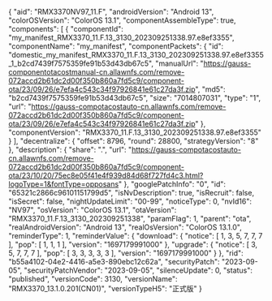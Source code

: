 {
    "aid": "RMX3370NV97_11.F",
    "androidVersion": "Android 13",
    "colorOSVersion": "ColorOS 13.1",
    "componentAssembleType": true,
    "components": [
        {
            "componentId": "my_manifest_RMX3370_11.F.13_3130_202309251338.97.e8ef3355",
            "componentName": "my_manifest",
            "componentPackets": {
                "id": "domestic_my_manifest_RMX3370_11.F.13_3130_202309251338.97.e8ef3355_1_b2cd7439f7575359fe91b53d43db67c5",
                "manualUrl": "https://gauss-componentotacostmanual-cn.allawnfs.com/remove-072accd2b61dc2d00f350b860a7fd5c9/component-ota/23/09/26/e7efa4c543c34f97926841e61c27da3f.zip",
                "md5": "b2cd7439f7575359fe91b53d43db67c5",
                "size": "7014807031",
                "type": "1",
                "url": "https://gauss-compotacostauto-cn.allawnfs.com/remove-072accd2b61dc2d00f350b860a7fd5c9/component-ota/23/09/26/e7efa4c543c34f97926841e61c27da3f.zip"
            },
            "componentVersion": "RMX3370_11.F.13_3130_202309251338.97.e8ef3355"
        }
    ],
    "decentralize": {
        "offset": 8796,
        "round": 28800,
        "strategyVersion": "8"
    },
    "description": {
        "share": ".",
        "url": "https://gauss-compotacostauto-cn.allawnfs.com/remove-072accd2b61dc2d00f350b860a7fd5c9/component-ota/23/10/20/75ec8e05f41e4f939d84d68f727fd4c3.html?logoType=1&fontType=opposans"
    },
    "googlePatchInfo": "0",
    "id": "65321c2866c96101151799d5",
    "isNvDescription": true,
    "isRecruit": false,
    "isSecret": false,
    "nightUpdateLimit": "00-99",
    "noticeType": 0,
    "nvId16": "NV97",
    "osVersion": "ColorOS 13.1",
    "otaVersion": "RMX3370_11.F.13_3130_202309251338",
    "paramFlag": 1,
    "parent": "ota",
    "realAndroidVersion": "Android 13",
    "realOsVersion": "ColorOS 13.1.0",
    "reminderType": 1,
    "reminderValue": {
        "download": {
            "notice": [
                1,
                3,
                5,
                7,
                7,
                7
            ],
            "pop": [
                1,
                1,
                1
            ],
            "version": "1697179991000"
        },
        "upgrade": {
            "notice": [
                3,
                5,
                7,
                7,
                7
            ],
            "pop": [
                3,
                3,
                3,
                3,
                3
            ],
            "version": "1697179991000"
        }
    },
    "rid": "b55a4102-04e2-4416-a5e3-890ebc12c62a",
    "securityPatch": "2023-09-05",
    "securityPatchVendor": "2023-09-05",
    "silenceUpdate": 0,
    "status": "published",
    "versionCode": 3130,
    "versionName": "RMX3370_13.1.0.201(CN01)",
    "versionTypeH5": "正式版"
}